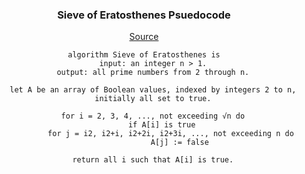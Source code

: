 <div align="center">

### Sieve of Eratosthenes Psuedocode

[Source](https://en.wikipedia.org/wiki/Sieve_of_Eratosthenes#Pseudocode)

```
algorithm Sieve of Eratosthenes is
    input: an integer n > 1.
    output: all prime numbers from 2 through n.

    let A be an array of Boolean values, indexed by integers 2 to n,
    initially all set to true.

    for i = 2, 3, 4, ..., not exceeding √n do
        if A[i] is true
            for j = i2, i2+i, i2+2i, i2+3i, ..., not exceeding n do
                A[j] := false

    return all i such that A[i] is true.
```

</div>
